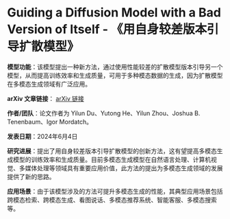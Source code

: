 # Guiding a Diffusion Model with a Bad Version of Itself - 《用自身较差版本引导扩散模型》

**模型功能**：该模型提出一种新方法，通过使用性能较差的扩散模型版本引导另一个模型，从而提高训练效率和生成质量，可用于多种模态数据的生成，因为扩散模型在多模态生成领域有广泛应用。

**arXiv 文章链接**：
[arXiv 链接](https://arxiv.org/abs/2406.02507)

**作者/团队**：论文作者为 Yilun Du、Yutong He、Yilun Zhou、Joshua B. Tenenbaum、Igor Mordatch。

**发表日期**：2024年6月4日

**研究进展**：提出了用自身较差版本引导扩散模型的创新方法，这有望提高多模态生成模型的训练效率和生成质量。目前多模态生成模型在自然语言处理、计算机视觉、多媒体处理等领域具有重要应用价值，此方法的提出为多模态生成领域的发展提供了新的思路。

**应用场景**：由于该模型涉及的方法可提升多模态生成的性能，其典型应用场景包括跨模态检索、跨模态生成、看图说话、多模态推荐系统、智能客服、多模态搜索等。